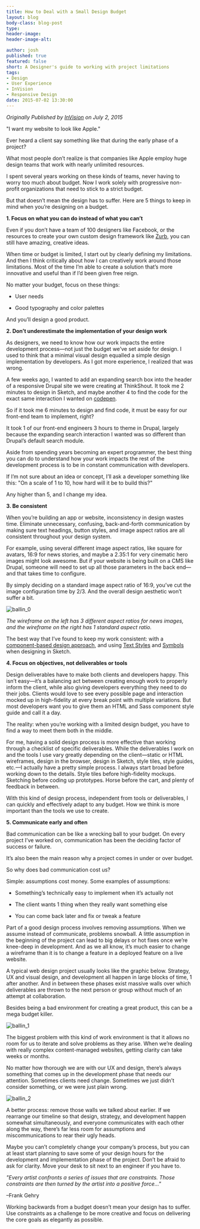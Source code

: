 ```yaml
---
title: How to Deal with a Small Design Budget
layout: blog
body-class: blog-post
type:
header-image:
header-image-alt:

author: josh
published: true
featured: false
short: A Designer's guide to working with project limitations
tags:
- Design
- User Experience
- InVision
- Responsive Design
date: 2015-07-02 13:30:00
---
```


*Originally Published by [InVision](http://blog.invisionapp.com/small-design-budget/) on July 2, 2015*


"I want my website to look like Apple."

Ever heard a client say something like that during the early phase of a project?

What most people don’t realize is that companies like Apple employ huge design teams that work with nearly unlimited resources.

I spent several years working on these kinds of teams, never having to worry too much about budget. Now I work solely with progressive non-profit organizations that need to stick to a strict budget.

But that doesn’t mean the design has to suffer. Here are 5 things to keep in mind when you’re designing on a budget.

**1.  Focus on what you can do instead of what you can’t**

Even if you don’t have a team of 100 designers like Facebook, or the resources to create your own custom design framework like [Zurb](http://foundation.zurb.com/), you can still have amazing, creative ideas.

When time or budget is limited, I start out by clearly defining my limitations. And then I think critically about how I can creatively work around those limitations. Most of the time I’m able to create a solution that’s more innovative and useful than if I’d been given free reign.

No matter your budget, focus on these things:

* User needs

* Good typography and color palettes

And you’ll design a good product.

**2. Don’t underestimate the implementation of your design work**

As designers, we need to know how our work impacts the entire development process—not just the budget we’ve set aside for design. I used to think that a minimal visual design equalled a simple design implementation by developers. As I got more experience, I realized that was wrong.

A few weeks ago, I wanted to add an expanding search box into the header of a responsive Drupal site we were creating at ThinkShout. It took me 2 minutes to design in Sketch, and maybe another 4 to find the code for the exact same interaction I wanted on [codepen](http://codepen.io/912lab/pen/LsplC).

So if it took me 6 minutes to design and find code, it must be easy for our front-end team to implement, right?

It took 1 of our front-end engineers 3 hours to theme in Drupal, largely because the expanding search interaction I wanted was so different than Drupal’s default search module.

Aside from spending years becoming an expert programmer, the best thing you can do to understand how your work impacts the rest of the development process is to be in constant communication with developers.

If I’m not sure about an idea or concept, I’ll ask a developer something like this: "On a scale of 1 to 10, how hard will it be to build this?"

Any higher than 5, and I change my idea.

**3. Be consistent**

When you’re building an app or website, inconsistency in design wastes time. Eliminate unnecessary, confusing, back-and-forth communication by making sure text headings, button styles, and image aspect ratios are all consistent throughout your design system.

For example, using several different image aspect ratios, like square for avatars, 16:9 for news stories, and maybe a 2.35:1 for very cinematic hero images might look awesome. But if your website is being built on a CMS like Drupal, someone will need to set up all those parameters in the back end—and that takes time to configure.

By simply deciding on a standard image aspect ratio of 16:9, you’ve cut the image configuration time by 2/3. And the overall design aesthetic won’t suffer a bit.   

![ballin_0](/assets/images/blog/ballin_0.png)

*The wireframe on the left has 3 different aspect ratios for news images, and the wireframe on the right has 1 standard aspect ratio.*

The best way that I’ve found to keep my work consistent: with a [component-based design approach](http://bradfrost.com/blog/post/atomic-web-design/), and using [Text Styles](http://www.bohemiancoding.com/sketch/support/documentation/05-text/3-text-styles.html) and [Symbols](http://bohemiancoding.com/sketch/support/documentation/07-symbols/) when designing in Sketch.



**4. Focus on objectives, not deliverables or tools**

Design deliverables have to make both clients and developers happy. This isn’t easy—it’s a balancing act between creating enough work to properly inform the client, while also giving developers everything they need to do their jobs. Clients would love to see every possible page and interaction mocked up in high-fidelity at every break point with multiple variations. But most developers want you to give them an HTML and Sass component style guide and call it a day.

The reality: when you’re working with a limited design budget, you have to find a way to meet them both in the middle.

For me, having a solid design process is more effective than working through a checklist of specific deliverables. While the deliverables I work on and the tools I use vary greatly depending on the client—static or HTML wireframes, design in the browser, design in Sketch, style tiles, style guides, etc.—I actually have a pretty simple process. I always start broad before working down to the details. Style tiles before high-fidelity mockups. Sketching before coding up prototypes. Horse before the cart, and plenty of feedback in between.

With this kind of design process, independent from tools or deliverables, I can quickly and effectively adapt to any budget. How we think is more important than the tools we use to create.  

**5. Communicate early and often**

Bad communication can be like a wrecking ball to your budget. On every project I’ve worked on, communication has been the deciding factor of success or failure.

It’s also been the main reason why a project comes in under or over budget.

So why does bad communication cost us?

Simple: assumptions cost money. Some examples of assumptions:

* Something’s technically easy to implement when it’s actually not

* The client wants 1 thing when they really want something else

* You can come back later and fix or tweak a feature

Part of a good design process involves removing assumptions. When we assume instead of communicate, problems snowball. A little assumption in the beginning of the project can lead to big delays or hot fixes once we’re knee-deep in development. And as we all know, it’s much easier to change a wireframe than it is to change a feature in a deployed feature on a live website.

A typical web design project usually looks like the graphic below. Strategy, UX and visual design, and development all happen in large blocks of time, 1 after another. And in between these phases exist massive walls over which deliverables are thrown to the next person or group without much of an attempt at collaboration.

Besides being a bad environment for creating a great product, this can be a mega budget killer.

![ballin_1](/assets/images/blog/ballin_1.png)

The biggest problem with this kind of work environment is that it allows no room for us to iterate and solve problems as they arise. When we’re dealing with really complex content-managed websites, getting clarity can take weeks or months.

No matter how thorough we are with our UX and design, there’s always something that comes up in the development phase that needs our attention. Sometimes clients need change. Sometimes we just didn’t consider something, or we were just plain wrong.

![ballin_2](/assets/images/blog/ballin_2.png)

A better process: remove those walls we talked about earlier. If we rearrange our timeline so that design, strategy, and development happen somewhat simultaneously, and everyone communicates with each other along the way, there’s far less room for assumptions and miscommunications to rear their ugly heads.

Maybe you can’t completely change your company’s process, but you can at least start planning to save some of your design hours for the development and implementation phase of the project. Don’t be afraid to ask for clarity. Move your desk to sit next to an engineer if you have to.

*"Every artist confronts a series of issues that are constraints. Those constraints are then turned by the artist into a positive force…"*

–Frank Gehry

Working backwards from a budget doesn’t mean your design has to suffer. Use constraints as a challenge to be more creative and focus on delivering the core goals as elegantly as possible.
